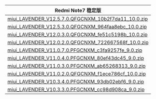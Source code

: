 | Redmi Note7  稳定版    |
| ---- |
| [miui_LAVENDER_V12.5.7.0.QFGCNXM_10b2f7da11_10.0.zip](https://hugeota.d.miui.com/V12.5.7.0.QFGCNXM/miui_LAVENDER_V12.5.7.0.QFGCNXM_10b2f7da11_10.0.zip)    |
| [miui_LAVENDER_V12.5.3.0.QFGCNXM_964faa8ebc_10.0.zip](https://hugeota.d.miui.com/V12.5.3.0.QFGCNXM/miui_LAVENDER_V12.5.3.0.QFGCNXM_964faa8ebc_10.0.zip)    |
| [miui_LAVENDER_V12.0.3.0.QFGCNXM_fe51c5198b_10.0.zip](https://hugeota.d.miui.com/V12.0.3.0.QFGCNXM/miui_LAVENDER_V12.0.3.0.QFGCNXM_fe51c5198b_10.0.zip)    |
| [miui_LAVENDER_V12.0.2.0.QFGCNXM_722667568f_10.0.zip](https://hugeota.d.miui.com/V12.0.2.0.QFGCNXM/miui_LAVENDER_V12.0.2.0.QFGCNXM_722667568f_10.0.zip)    |
| [miui_LAVENDER_V11.0.7.0.PFGCNXM_c3fa9257fe_9.0.zip](https://hugeota.d.miui.com/V11.0.7.0.PFGCNXM/miui_LAVENDER_V11.0.7.0.PFGCNXM_c3fa9257fe_9.0.zip)    |
| [miui_LAVENDER_V11.0.4.0.PFGCNXM_80ef43dc45_9.0.zip](https://hugeota.d.miui.com/V11.0.4.0.PFGCNXM/miui_LAVENDER_V11.0.4.0.PFGCNXM_80ef43dc45_9.0.zip)    |
| [miui_LAVENDER_V11.0.3.0.PFGCNXM_ab65268313_9.0.zip](https://hugeota.d.miui.com/V11.0.3.0.PFGCNXM/miui_LAVENDER_V11.0.3.0.PFGCNXM_ab65268313_9.0.zip)    |
| [miui_LAVENDER_V11.0.2.0.QFGCNXM_f1ece786cf_10.0.zip](https://hugeota.d.miui.com/V11.0.2.0.QFGCNXM/miui_LAVENDER_V11.0.2.0.QFGCNXM_f1ece786cf_10.0.zip)    |
| [miui_LAVENDER_V10.3.4.0.PFGCNXM_93db02ebf6_9.0.zip](https://hugeota.d.miui.com/V10.3.4.0.PFGCNXM/miui_LAVENDER_V10.3.4.0.PFGCNXM_93db02ebf6_9.0.zip)    |
| [miui_LAVENDER_V10.3.3.0.PFGCNXM_cc98d908ca_9.0.zip](https://hugeota.d.miui.com/V10.3.3.0.PFGCNXM/miui_LAVENDER_V10.3.3.0.PFGCNXM_cc98d908ca_9.0.zip)    |
